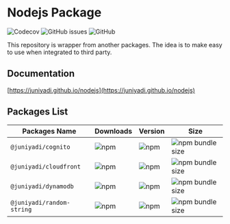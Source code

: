 # Nodejs Package

![Codecov](https://img.shields.io/codecov/c/github/juniyadi/nodejs)
![GitHub issues](https://img.shields.io/github/issues/juniyadi/nodejs)
![GitHub](https://img.shields.io/github/license/juniyadi/nodejs)

This repository is wrapper from another packages. The idea is to make easy to use when integrated to third party.

## Documentation

[https://juniyadi.github.io/nodejs](https://juniyadi.github.io/nodejs)

## Packages List

| Packages Name | Downloads | Version  | Size |
| ------------- | --------- | -------- | ---- |
| `@juniyadi/cognito`  | ![npm](https://img.shields.io/npm/dm/@juniyadi/cognito)  | ![npm](https://img.shields.io/npm/v/@juniyadi/cognito)  | ![npm bundle size](https://img.shields.io/bundlephobia/min/@juniyadi/cognito)  |
| `@juniyadi/cloudfront`  | ![npm](https://img.shields.io/npm/dm/@juniyadi/cloudfront)  | ![npm](https://img.shields.io/npm/v/@juniyadi/cloudfront)  | ![npm bundle size](https://img.shields.io/bundlephobia/min/@juniyadi/cloudfront)  |
| `@juniyadi/dynamodb` | ![npm](https://img.shields.io/npm/dm/@juniyadi/dynamodb) | ![npm](https://img.shields.io/npm/v/@juniyadi/dynamodb) | ![npm bundle size](https://img.shields.io/bundlephobia/min/@juniyadi/dynamodb) |
| `@juniyadi/random-string` | ![npm](https://img.shields.io/npm/dm/@juniyadi/random-string) | ![npm](https://img.shields.io/npm/v/@juniyadi/random-string) | ![npm bundle size](https://img.shields.io/bundlephobia/min/@juniyadi/random-string) |
